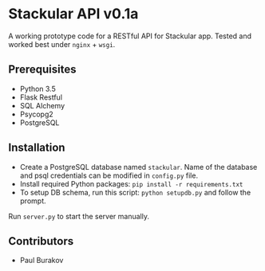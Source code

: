 # Stackular API v0.1a

A working prototype code for a RESTful API for Stackular app. Tested and worked best under `nginx` + `wsgi`.
 
## Prerequisites

+ Python 3.5
+ Flask Restful
+ SQL Alchemy
+ Psycopg2
+ PostgreSQL

## Installation

+ Create a PostgreSQL database named `stackular`. Name of the database and psql credentials can be modified in `config.py` file.
+ Install required Python packages: `pip install -r requirements.txt` 
+ To setup DB schema, run this script: `python setupdb.py` and follow the prompt.

Run `server.py` to start the server manually.

## Contributors
+ Paul Burakov